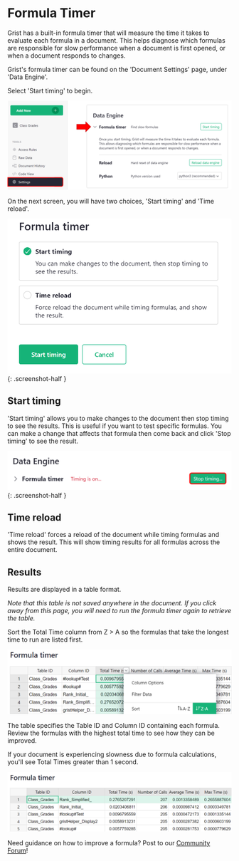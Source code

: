 Formula Timer
=========

Grist has a built-in formula timer that will measure the time it takes to evaluate each formula in a document. This helps diagnose which formulas are responsible for slow performance when a document is first opened, or when a document responds to changes.

Grist's formula timer can be found on the 'Document Settings' page, under 'Data Engine'.

Select 'Start timing' to begin.

<span class="screenshot-large">*![formula-timer-settings](images/formula-timer/formula-timer-settings.png)*</span>

On the next screen, you will have two choices, 'Start timing' and 'Time reload'.

<span class="screenshot-large">*![formula-timer-selection](images/formula-timer/formula-timer-selection.png)*</span>
{: .screenshot-half }

## Start timing

'Start timing' allows you to make changes to the document then stop timing to see the results. This is useful if you want to test specific formulas. You can make a change that affects that formula then come back and click 'Stop timing' to see the result.

<span class="screenshot-large">*![formula-timer-stop-timing](images/formula-timer/formula-timer-stop-timing.png)*</span>
{: .screenshot-half }

## Time reload

'Time reload' forces a reload of the document while timing formulas and shows the result. This will show timing results for all formulas across the entire document.

## Results

Results are displayed in a table format.

*Note that this table is not saved anywhere in the document. If you click away from this page, you will need to run the formula timer again to retrieve the table.*

Sort the Total Time column from Z > A so the formulas that take the longest time to run are listed first.

<span class="screenshot-large">*![formula-timer-result-sort](images/formula-timer/formula-timer-result-sort.png)*</span>

The table specifies the Table ID and Column ID containing each formula. Review the formulas with the highest total time to see how they can be improved.

If your document is experiencing slowness due to formula calculations, you'll see Total Times greater than 1 second. 

<span class="screenshot-large">*![formula-timer-results](images/formula-timer/formula-timer-results.png)*</span>

Need guidance on how to improve a formula? Post to our [Community Forum](https://community.getgrist.com/)!
